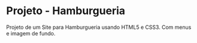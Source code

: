 # Projeto - Hamburgueria
 Projeto de um Site para Hamburgueria usando HTML5 e CSS3. Com menus e imagem de fundo.
